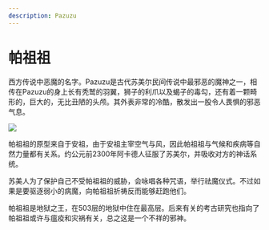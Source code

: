 ```yaml
---
description: Pazuzu
---
```


# 帕祖祖

西方传说中恶魔的名字。Pazuzu是古代苏美尔民间传说中最邪恶的魔神之一，相传在Pazuzu的身上长有秃鹫的羽翼，狮子的利爪以及蝎子的毒勾，还有着一颗畸形的，巨大的，无比丑陋的头颅。其外表非常的冷酷，散发出一股令人畏惧的邪恶气息。

![](https://pic1.zhimg.com/80/v2-b5cc15da77c3a88aa317474c70c973a4_720w.jpg)

帕祖祖的原型来自于安祖，由于安祖主宰空气与风，因此帕祖祖与气候和疾病等自然力量都有关系。约公元前2300年阿卡德人征服了苏美尔，并吸收对方的神话系统。

苏美人为了保护自己不受帕祖祖的威胁，会咏唱各种咒语，举行祛魔仪式。不过如果是要驱逐弱小的病魔，向帕祖祖祈祷反而能够赶跑他们。

帕祖祖是地狱之王，在503层的地狱中住在最高层。后来有关的考古研究也指向了帕祖祖或许与瘟疫和灾祸有关，总之这是一个不祥的邪神。

